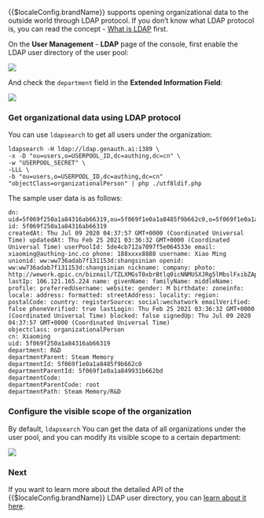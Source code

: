 <IntegrationDetailCard title="Open organizational data using LDAP protocol (optional)">

{{$localeConfig.brandName}} supports opening organizational data to the outside world through LDAP protocol. If you don’t know what LDAP protocol is, you can read the concept - [What is LDAP](/concepts/ldap.md) first.

On the **User Management** - **LDAP** page of the console, first enable the LDAP user directory of the user pool:

![](~@imagesZhCn/guides/org/Xnip2021-02-25_14-54-20.png)

And check the `department` field in the **Extended Information Field**:

![](~@imagesZhCn/guides/org/Xnip2021-02-25_14-53-35.png)

### Get organizational data using LDAP protocol

You can use `ldapsearch` to get all users under the organization:

```
ldapsearch -H ldap://ldap.genauth.ai:1389 \
-x -D "ou=users,o=USERPOOL_ID,dc=authing,dc=cn" \
-w "USERPOOL_SECRET" \
-LLL \
-b "ou=users,o=USERPOOL_ID,dc=authing,dc=cn" "objectClass=organizationalPerson" | php ./utf8ldif.php
```

The sample user data is as follows:

```
dn: uid=5f069f250a1a84316ab66319,ou=5f069f1e0a1a8485f9b662c0,o=5f069f1e0a1a849931b662bd,ou=users,o=5de4cb712a7097f5e064533e,dc=authing,dc=cn
id: 5f069f250a1a84316ab66319
createdAt: Thu Jul 09 2020 04:37:57 GMT+0000 (Coordinated Universal Time) updatedAt: Thu Feb 25 2021 03:36:32 GMT+0000 (Coordinated Universal Time) userPoolId: 5de4cb712a7097f5e064533e email: xiaoming@authing-inc.co phone: 188xxxx8888 username: Xiao Ming unionid: ww:ww736adab7f131153d:shangsinian openid: ww:ww736adab7f131153d:shangsinian nickname: company: photo: http://wework.qpic.cn/bizmail/TZLXMGsT0xbrBtlq0icNNMUSXJRg5lMbslFxibZApC8O2A9ibXibbRVeBg/0 lastIp: 106.121.165.224 name: givenName: familyName: middleName: profile: preferredUsername: website: gender: M birthdate: zoneinfo: locale: address: formatted: streetAddress: locality: region: postalCode: country: registerSource: social:wechatwork emailVerified: false phoneVerified: true lastLogin: Thu Feb 25 2021 03:36:32 GMT+0000 (Coordinated Universal Time) blocked: false signedUp: Thu Jul 09 2020 04:37:57 GMT+0000 (Coordinated Universal Time)
objectclass: organizationalPerson
cn: Xiaoming
uid: 5f069f250a1a84316ab66319
department: R&D
departmentParent: Steam Memory
departmentId: 5f069f1e0a1a8485f9b662c0
departmentParentId: 5f069f1e0a1a849931b662bd
departmentCode:
departmentParentCode: root
departmentPath: Steam Memory/R&D
```

### Configure the visible scope of the organization

By default, `ldapsearch` You can get the data of all organizations under the user pool, and you can modify its visible scope to a certain department:

![](~@imagesZhCn/guides/org/Xnip2021-02-25_15-07-47.png)

### Next

If you want to learn more about the detailed API of the {{$localeConfig.brandName}} LDAP user directory, you can [learn about it here](/guides/users/ldap-user-directory.md).

</IntegrationDetailCard>
